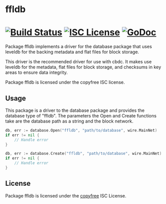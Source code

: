 ffldb
=====

[![Build Status](https://travis-ci.org/gcash/cbdc.png?branch=master)](https://travis-ci.org/gcash/cbdc)
[![ISC License](http://img.shields.io/badge/license-ISC-blue.svg)](http://copyfree.org)
[![GoDoc](https://godoc.org/github.com/gcash/cbdc/database/ffldb?status.png)](http://godoc.org/github.com/gcash/cbdc/database/ffldb)
=======

Package ffldb implements a driver for the database package that uses leveldb for
the backing metadata and flat files for block storage.

This driver is the recommended driver for use with cbdc.  It makes use leveldb
for the metadata, flat files for block storage, and checksums in key areas to
ensure data integrity.

Package ffldb is licensed under the copyfree ISC license.

## Usage

This package is a driver to the database package and provides the database type
of "ffldb".  The parameters the Open and Create functions take are the
database path as a string and the block network.

```Go
db, err := database.Open("ffldb", "path/to/database", wire.MainNet)
if err != nil {
	// Handle error
}
```

```Go
db, err := database.Create("ffldb", "path/to/database", wire.MainNet)
if err != nil {
	// Handle error
}
```

## License

Package ffldb is licensed under the [copyfree](http://copyfree.org) ISC
License.
